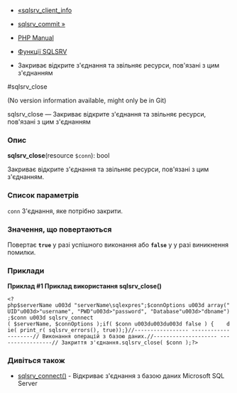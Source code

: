 - [«sqlsrv_client_info](function.sqlsrv-client-info.md)
- [sqlsrv_commit »](function.sqlsrv-commit.md)

- [PHP Manual](index.md)
- [Функції SQLSRV](ref.sqlsrv.md)
- Закриває відкрите з'єднання та звільняє ресурси, пов'язані з
цим з'єднанням

#sqlsrv_close

(No version information available, might only be in Git)

sqlsrv_close — Закриває відкрите з'єднання та звільняє ресурси,
пов'язані з цим з'єднанням

### Опис

**sqlsrv_close**(resource `$conn`): bool

Закриває відкрите з'єднання та звільняє ресурси, пов'язані з цим
з'єднанням.

### Список параметрів

`conn`
З'єднання, яке потрібно закрити.

### Значення, що повертаються

Повертає **`true`** у разі успішного виконання або **`false`** у
у разі виникнення помилки.

### Приклади

**Приклад #1 Приклад використання **sqlsrv_close()****

` <?php$serverName u003d "serverName\sqlexpres";$connOptions u003d array("UID"u003d>"username", "PWD"u003d>"password", "Database"u003d>"dbname");$conn u003d sqlsrv_connect ( $serverName, $connOptions );if( $conn u003du003du003d false ) {    die( print_r( sqlsrv_errors(), true));}//----------------- --------------------// Виконання операцій з базою даних.//-------------------- -----------------// Закриття з'єднання.sqlsrv_close( $conn );?> `

### Дивіться також

- [sqlsrv_connect()](function.sqlsrv-connect.md) - Відкриває
з'єднання з базою даних Microsoft SQL Server

